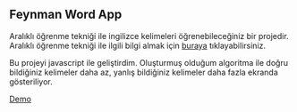 ## Feynman Word App

Aralıklı öğrenme tekniği ile ingilizce kelimeleri öğrenebileceğiniz bir projedir. Aralıklı öğrenme tekniği ile ilgili bilgi almak için [buraya](https://medium.com/@mehmetaliayvaz/aral%C4%B1kl%C4%B1-tekrar-tekni%C4%9Fi-ile-kal%C4%B1c%C4%B1-%C3%B6%C4%9Frenmek-e169daa94f87) tıklayabilirsiniz.

Bu projeyi javascript ile geliştirdim. Oluşturmuş olduğum algoritma ile doğru bildiğiniz kelimeler daha az, yanlış bildiğiniz kelimeler daha fazla ekranda gösteriliyor.

[Demo](https://word-app.vercel.app/)

